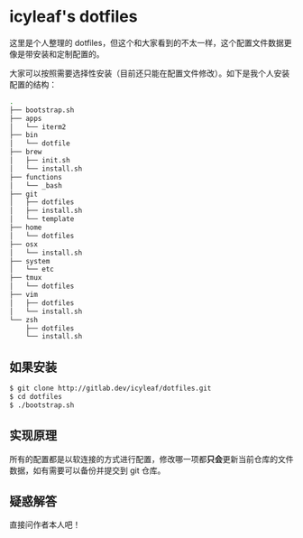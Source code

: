 icyleaf's dotfiles
==================

这里是个人整理的 dotfiles，但这个和大家看到的不太一样，这个配置文件数据更像是带安装和定制配置的。

大家可以按照需要选择性安装（目前还只能在配置文件修改）。如下是我个人安装配置的结构：

```bash
.
├── bootstrap.sh
├── apps
│   └── iterm2
├── bin
│   └── dotfile
├── brew
│   ├── init.sh
│   └── install.sh
├── functions
│   └── _bash
├── git
│   ├── dotfiles
│   ├── install.sh
│   └── template
├── home
│   └── dotfiles
├── osx
│   └── install.sh
├── system
│   └── etc
├── tmux
│   └── dotfiles
├── vim
│   ├── dotfiles
│   └── install.sh
└── zsh
    ├── dotfiles
    └── install.sh
```

如果安装
--------

```bash
$ git clone http://gitlab.dev/icyleaf/dotfiles.git
$ cd dotfiles
$ ./bootstrap.sh
```

实现原理
--------

所有的配置都是以软连接的方式进行配置，修改哪一项都**只会**更新当前仓库的文件数据，如有需要可以备份并提交到 git 仓库。

疑惑解答
--------

直接问作者本人吧！
